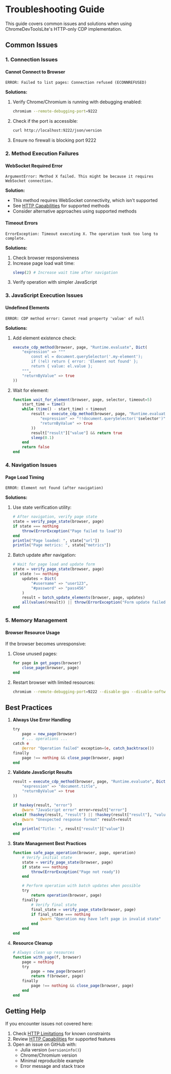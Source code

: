 # Troubleshooting Guide

This guide covers common issues and solutions when using ChromeDevToolsLite's HTTP-only CDP implementation.

## Common Issues

### 1. Connection Issues

#### Cannot Connect to Browser
```
ERROR: Failed to list pages: Connection refused (ECONNREFUSED)
```

**Solutions:**
1. Verify Chrome/Chromium is running with debugging enabled:
   ```bash
   chromium --remote-debugging-port=9222
   ```
2. Check if the port is accessible:
   ```bash
   curl http://localhost:9222/json/version
   ```
3. Ensure no firewall is blocking port 9222

### 2. Method Execution Failures

#### WebSocket Required Error
```
ArgumentError: Method X failed. This might be because it requires WebSocket connection.
```

**Solution:**
- This method requires WebSocket connectivity, which isn't supported
- See [HTTP Capabilities](http_capabilities.md) for supported methods
- Consider alternative approaches using supported methods

#### Timeout Errors
```
ErrorException: Timeout executing X. The operation took too long to complete.
```

**Solutions:**
1. Check browser responsiveness
2. Increase page load wait time:
   ```julia
   sleep(2) # Increase wait time after navigation
   ```
3. Verify operation with simpler JavaScript

### 3. JavaScript Execution Issues

#### Undefined Elements
```
ERROR: CDP method error: Cannot read property 'value' of null
```

**Solutions:**
1. Add element existence check:
   ```julia
   execute_cdp_method(browser, page, "Runtime.evaluate", Dict(
       "expression" => """
           const el = document.querySelector('.my-element');
           if (!el) return { error: 'Element not found' };
           return { value: el.value };
       """,
       "returnByValue" => true
   ))
   ```

2. Wait for element:
   ```julia
   function wait_for_element(browser, page, selector, timeout=5)
       start_time = time()
       while (time() - start_time) < timeout
           result = execute_cdp_method(browser, page, "Runtime.evaluate", Dict(
               "expression" => "!!document.querySelector('$selector')",
               "returnByValue" => true
           ))
           result["result"]["value"] && return true
           sleep(0.1)
       end
       return false
   end
   ```

### 4. Navigation Issues

#### Page Load Timing
```
ERROR: Element not found (after navigation)
```

**Solutions:**
1. Use state verification utility:
   ```julia
   # After navigation, verify page state
   state = verify_page_state(browser, page)
   if state === nothing
       throw(ErrorException("Page failed to load"))
   end
   println("Page loaded: ", state["url"])
   println("Page metrics: ", state["metrics"])
   ```

2. Batch update after navigation:
   ```julia
   # Wait for page load and update form
   state = verify_page_state(browser, page)
   if state !== nothing
       updates = Dict(
           "#username" => "user123",
           "#password" => "pass456"
       )
       result = batch_update_elements(browser, page, updates)
       all(values(result)) || throw(ErrorException("Form update failed"))
   end
   ```

### 5. Memory Management

#### Browser Resource Usage
If the browser becomes unresponsive:

1. Close unused pages:
   ```julia
   for page in get_pages(browser)
       close_page(browser, page)
   end
   ```

2. Restart browser with limited resources:
   ```bash
   chromium --remote-debugging-port=9222 --disable-gpu --disable-software-rasterizer
   ```

## Best Practices

1. **Always Use Error Handling**
   ```julia
   try
       page = new_page(browser)
       # ... operations ...
   catch e
       @error "Operation failed" exception=(e, catch_backtrace())
   finally
       page !== nothing && close_page(browser, page)
   end
   ```

2. **Validate JavaScript Results**
   ```julia
   result = execute_cdp_method(browser, page, "Runtime.evaluate", Dict(
       "expression" => "document.title",
       "returnByValue" => true
   ))

   if haskey(result, "error")
       @warn "JavaScript error" error=result["error"]
   elseif !haskey(result, "result") || !haskey(result["result"], "value")
       @warn "Unexpected response format" result=result
   else
       println("Title: ", result["result"]["value"])
   end
   ```

3. **State Management Best Practices**
   ```julia
   function safe_page_operation(browser, page, operation)
       # Verify initial state
       state = verify_page_state(browser, page)
       if state === nothing
           throw(ErrorException("Page not ready"))
       end

       # Perform operation with batch updates when possible
       try
           return operation(browser, page)
       finally
           # Verify final state
           final_state = verify_page_state(browser, page)
           if final_state === nothing
               @warn "Operation may have left page in invalid state"
           end
       end
   end
   ```

4. **Resource Cleanup**
   ```julia
   # Always clean up resources
   function with_page(f, browser)
       page = nothing
       try
           page = new_page(browser)
           return f(browser, page)
       finally
           page !== nothing && close_page(browser, page)
       end
   end
   ```

## Getting Help

If you encounter issues not covered here:
1. Check [HTTP Limitations](http_limitations.md) for known constraints
2. Review [HTTP Capabilities](http_capabilities.md) for supported features
3. Open an issue on GitHub with:
   - Julia version (`versioninfo()`)
   - Chrome/Chromium version
   - Minimal reproducible example
   - Error message and stack trace
